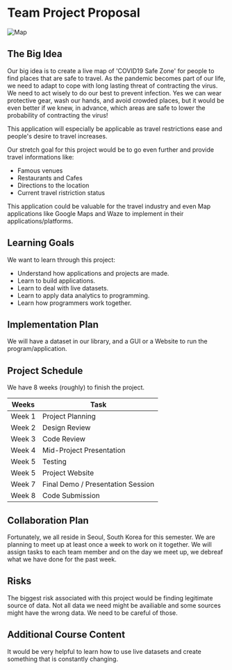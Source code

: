 # Team Project Proposal

![Map](https://covid19.who.int/who_share.jpg)

## The Big Idea

Our big idea is to create a live map of 'COVID19 Safe Zone' for people to find places that are safe to travel. As the pandemic becomes part of our life, we need to adapt to cope with long lasting threat of contracting the virus. We need to act wisely to do our best to prevent infection. Yes we can wear protective gear, wash our hands, and avoid crowded places, but it would be even better if we knew, in advance, which areas are safe to lower the probability of contracting the virus! 

This application will especially be applicable as travel restrictions ease and people's desire to travel increases.

Our stretch goal for this project would be to go even further and provide travel informations like: 
* Famous venues
* Restaurants and Cafes
* Directions to the location
* Current travel ristriction status

This application could be valuable for the travel industry and even Map applications like Google Maps and Waze to implement in their applications/platforms.

## Learning Goals

We want to learn through this project:
* Understand how applications and projects are made.
* Learn to build applications.
* Learn to deal with live datasets.
* Learn to apply data analytics to programming.
* Learn how programmers work together.

## Implementation Plan

We will have a dataset in our library, and a GUI or a Website to run the program/application.

## Project Schedule

We have 8 weeks (roughly) to finish the project.

Weeks | Task
------------ | -------------
Week 1 | Project Planning
Week 2 | Design Review
Week 3 | Code Review
Week 4 | Mid-Project Presentation
Week 5 | Testing
Week 5 | Project Website
Week 7 | Final Demo / Presentation Session
Week 8 | Code Submission


## Collaboration Plan

Fortunately, we all reside in Seoul, South Korea for this semester. We are planning to meet up at least once a week to work on it together. We will assign tasks to each team member and on the day we meet up, we debreaf what we have done for the past week. 

## Risks

The biggest risk associated with this project would be finding legitimate source of data. Not all data we need might be availiable and some sources might have the wrong data. We need to be careful of those.

## Additional Course Content

It would be very helpful to learn how to use live datasets and create something that is constantly changing. 